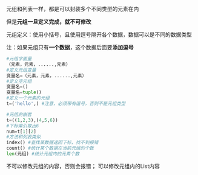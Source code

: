 

元组和列表一样，都是可以封装多个不同类型的元素在内

但是**元组一旦定义完成，就不可修改**

元组定义：使用小括号，且使用逗号隔开各个数据，数据可以是不同的数据类型

注：如果元组只有**一个数据**，这个数据后面要**添加逗号**

```python
#元组字面量
（元素，元素，......,元素）
#定义元组变量
变量名=（元素，元素，......,元素）
#定义空元组
变量名=()
变量名=tuple()
#定义一个元素的元组
t=('hello',) #注意，必须带有逗号，否则不是元组类型

#元组的嵌套
t=((1,2,3),(4,5,6))
#下标索引取出6 
num=t[1][2]
#方法和列表类似
index() #查找某数据返回下标，找不到报错
count() #统计某个数据在当前元组的个数
len(元组) #统计元组内的元素个数
```

不可以修改元组的内容，否则会报错；
可以修改元组内的List内容